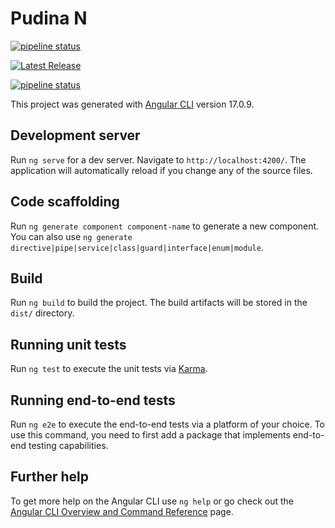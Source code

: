 # Pudina N


[![pipeline status](https://gitlab.com/hraverkar/Pudina_N_Blog/badges/master/pipeline.svg)](https://gitlab.com/hraverkar/Pudina_N_Blog/-/commits/master)


[![Latest Release](https://gitlab.com/hraverkar/Pudina_N_Blog/-/badges/release.svg)](https://gitlab.com/hraverkar/Pudina_N_Blog/-/releases)


[![pipeline status](https://gitlab.com/hraverkar/Pudina_N_Blog/badges/master/pipeline.svg)](https://gitlab.com/hraverkar/Pudina_N_Blog/-/commits/master)

This project was generated with [Angular CLI](https://github.com/angular/angular-cli) version 17.0.9.

## Development server

Run `ng serve` for a dev server. Navigate to `http://localhost:4200/`. The application will automatically reload if you change any of the source files.

## Code scaffolding

Run `ng generate component component-name` to generate a new component. You can also use `ng generate directive|pipe|service|class|guard|interface|enum|module`.

## Build

Run `ng build` to build the project. The build artifacts will be stored in the `dist/` directory.

## Running unit tests

Run `ng test` to execute the unit tests via [Karma](https://karma-runner.github.io).

## Running end-to-end tests

Run `ng e2e` to execute the end-to-end tests via a platform of your choice. To use this command, you need to first add a package that implements end-to-end testing capabilities.

## Further help

To get more help on the Angular CLI use `ng help` or go check out the [Angular CLI Overview and Command Reference](https://angular.io/cli) page.
